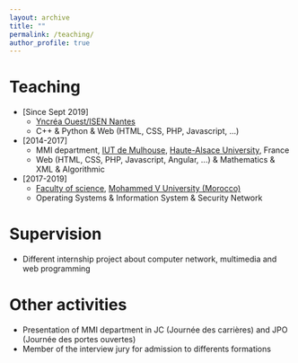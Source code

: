 ```yaml
---
layout: archive
title: ""
permalink: /teaching/
author_profile: true
---
```

Teaching
======
* [Since Sept 2019]
  * [Yncréa Ouest/ISEN Nantes](https://isen-nantes.fr/)
  * C++ & Python & Web (HTML, CSS, PHP, Javascript, ...)
* [2014-2017] 
  * MMI department, [IUT de Mulhouse](http://www.iutmulhouse.uha.fr/), [Haute-Alsace University](https://www.uha.fr/), France
  * Web (HTML, CSS, PHP, Javascript, Angular, ...) & Mathematics & XML & Algorithmic
* [2017-2019] 
  * [Faculty of science](http://www.fsr.ac.ma/), [Mohammed V University (Morocco)](www.um5.ac.ma/)
  * Operating Systems & Information System & Security Network

Supervision
======
* Different internship project about computer network, multimedia and web programming

Other activities 
======
* Presentation of MMI department in JC (Journée des carrières) and JPO (Journée des portes ouvertes)
* Member of the interview jury for admission to differents formations
